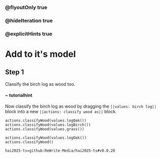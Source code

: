 ### @flyoutOnly true
### @hideIteration true
### @explicitHints true

# Add to it's model

## Step 1
Classify the birch log as wood too.

#### ~ tutorialhint 
Now classify the birch log as wood by dragging the ``||values: birch log||`` block into a new ``||actions: classify wood as||`` block.
```ghost
actions.classifyWood(values.logOak())
actions.classifyWood(values.logBirch()) 
actions.classifyWood(values.grass()) 
```
```template
actions.classifyWood(values.logOak())
actions.classifyWood()
```
```package
hai2025-ts=github:ReWrite-Media/hai2025-ts#v0.0.20
```
